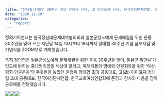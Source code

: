 ```yaml
---
title: "정대협/정의연 30주년 기념 윤정옥 선생, 고 이이효재 선생, 한국여성단체연합, 한국교회여성연합회에 공로패 전달"
date: "2020-11-20"
categories: 
  - "report"
---
```


정의기억연대는 한국정신대문제대책협의회와 일본군성노예제 문제해결을 위한 운동 30주년을 맞아 오는 지난달 14일 10시부터 18시까지 정대협 30주년 기념 심포지엄 및 기념식을 ZOOM으로 개최했습니다.

특히 정의연은 일본군성노예제 문제해결을 위한 운동 30주년을 맞아, 일본군‘위안부’가 인도에 반하는 중대범죄임을 세상에 알리고, 피해자들의 명예와 인권회복을 위한 ‘여성·평화·인권운동’의 주춧돌을 놓았던 윤정옥 정대협 초대 공동대표, 고(故) 이이효재 정대협 초대 공동대표, 한국여성단체연합, 한국교회여성연합회에 존경과 감사의 마음을 담아 공로패를 전달했습니다.

![](https://r2.womenandwar.net/2020/12/batch_20201109_113627.jpg)![](https://r2.womenandwar.net/2020/12/batch_20201109_113736.jpg)![](https://r2.womenandwar.net/2020/12/batch_20201109_113602.jpg)
